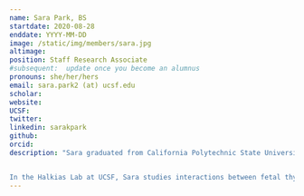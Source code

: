```yaml
---
name: Sara Park, BS
startdate: 2020-08-28
enddate: YYYY-MM-DD
image: /static/img/members/sara.jpg
altimage:
position: Staff Research Associate 
#subsequent:  update once you become an alumnus
pronouns: she/her/hers
email: sara.park2 (at) ucsf.edu
scholar:
website:
UCSF:
twitter:
linkedin: sarakpark
github:
orcid:
description: "Sara graduated from California Polytechnic State University, San Luis Obispo with a degree in Biology and a minor in Biotechnology. As an undergraduate, she studied reproductive timing and environmental correlates in Pismo clam populations under the guidance of [Dr. Benjamin Ruttenberg](https://bio.calpoly.edu/content/ben-ruttenberg). While she loved her time conducting marine biology research, she was more interested in pursuing a career in immunology.


In the Halkias Lab at UCSF, Sara studies interactions between fetal thymocytes and APCs, microbial lysates, and many different cytokines in an attempt to understand what signals drive the accumulation and functional potential of inflammatory fetal T cells. When she’s not in the lab, Sara enjoys hiking, going to the beach, and yoga."
---
```

